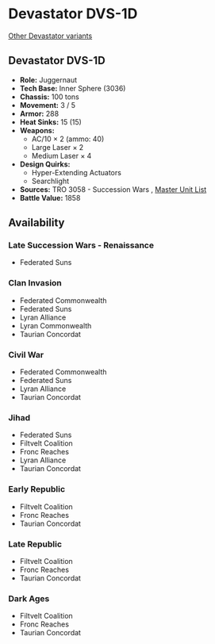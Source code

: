 # Devastator DVS-1D 

[Other Devastator variants](../devastator.md) 

## Devastator DVS-1D 

- **Role:** Juggernaut 
- **Tech Base:** Inner Sphere (3036) 
- **Chassis:** 100 tons 
- **Movement:** 3 / 5 
- **Armor:** 288 
- **Heat Sinks:** 15 (15) 
- **Weapons:** 
  - AC/10 × 2 (ammo: 40) 
  - Large Laser × 2 
  - Medium Laser × 4 
- **Design Quirks:** 
  - Hyper-Extending Actuators 
  - Searchlight 
- **Sources:** TRO 3058 - Succession Wars , [Master Unit List](http://masterunitlist.info/Unit/Details/893) 
- **Battle Value:** 1858 

## Availability 

### Late Succession Wars - Renaissance 

- Federated Suns 

### Clan Invasion 

- Federated Commonwealth 
- Federated Suns 
- Lyran Alliance 
- Lyran Commonwealth 
- Taurian Concordat 

### Civil War 

- Federated Commonwealth 
- Federated Suns 
- Lyran Alliance 
- Taurian Concordat 

### Jihad 

- Federated Suns 
- Filtvelt Coalition 
- Fronc Reaches 
- Lyran Alliance 
- Taurian Concordat 

### Early Republic 

- Filtvelt Coalition 
- Fronc Reaches 
- Taurian Concordat 

### Late Republic 

- Filtvelt Coalition 
- Fronc Reaches 
- Taurian Concordat 

### Dark Ages 

- Filtvelt Coalition 
- Fronc Reaches 
- Taurian Concordat 

